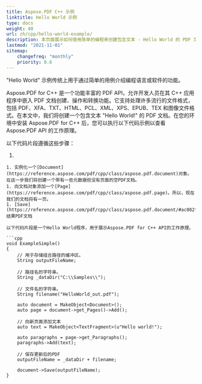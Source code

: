```yaml
---
title: Aspose.PDF C++ 示例
linktitle: Hello World 示例
type: docs
weight: 40
url: zh/cpp/hello-world-example/
description: 本页面展示如何使用简单的编程来创建包含文本 - Hello World 的 PDF 文档。
lastmod: "2021-11-01"
sitemap:
    changefreq: "monthly"
    priority: 0.6
---
```


"Hello World" 示例传统上用于通过简单的用例介绍编程语言或软件的功能。

Aspose.PDF for C++ 是一个功能丰富的 PDF API，允许开发人员在其 C++ 应用程序中嵌入 PDF 文档创建、操作和转换功能。它支持处理许多流行的文件格式，包括 PDF、XFA、TXT、HTML、PCL、XML、XPS、EPUB、TEX 和图像文件格式。在本文中，我们将创建一个包含文本 "Hello World!" 的 PDF 文档。在您的环境中安装 Aspose.PDF for C++ 后，您可以执行以下代码示例以查看 Aspose.PDF API 的工作原理。

以下代码片段遵循这些步骤：

1.
``` 创建一个[String Class](https://reference.aspose.com/pdf/cpp/class/system.string)用于路径名和文件名。
1. 实例化一个[Document](https://reference.aspose.com/pdf/cpp/class/aspose.pdf.document)对象。在这一步我们将创建一个带有一些元数据但没有页面的空PDF文档。
1. 向文档对象添加一个[Page](https://reference.aspose.com/pdf/cpp/class/aspose.pdf.page)。所以，现在我们的文档将有一页。
1. [Save](https://reference.aspose.com/pdf/cpp/class/aspose.pdf.document/#ac082fe8e67b25685fc51d33e804269fa)结果PDF文档

以下代码片段是一个Hello World程序，用于展示Aspose.PDF for C++ API的工作原理。

```cpp
void ExampleSimple()
{
    // 用于存储组合路径的缓冲区。
    String outputFileName;

    // 路径名的字符串。
    String _dataDir("C:\\Samples\\");

    // 文件名的字符串。
    String filename("HelloWorld_out.pdf");

    auto document = MakeObject<Document>();
    auto page = document->get_Pages()->Add();

    // 向新页面添加文本
    auto text = MakeObject<TextFragment>(u"Hello world!");

    auto paragraphs = page->get_Paragraphs();
    paragraphs->Add(text);

    // 保存更新后的PDF
    outputFileName = _dataDir + filename;

    document->Save(outputFileName);
}
```